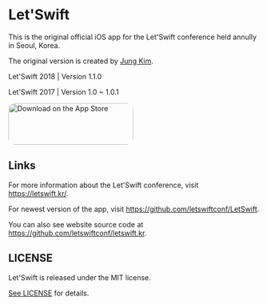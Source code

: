 # Let'Swift

This is the original official iOS app for the Let'Swift conference held annully in Seoul, Korea.

The original version is created by [Jung Kim](https://github.com/godrm).



Let'Swift 2018 | Version 1.1.0

Let'Swift 2017 | Version 1.0 ~ 1.0.1



<a href="https://apps.apple.com/us/app/letswift/id1282995254?itsct=apps_box&amp;itscg=30200" style="display: inline-block; overflow: hidden; border-top-left-radius: 13px; border-top-right-radius: 13px; border-bottom-right-radius: 13px; border-bottom-left-radius: 13px; width: 250px; height: 83px;"><img src="https://tools.applemediaservices.com/api/badges/download-on-the-app-store/white/ko-KR?size=250x83&amp;releaseDate=1505952000&h=672ebf0bc6d87e10853c611d68587a55" alt="Download on the App Store" style="border-top-left-radius: 13px; border-top-right-radius: 13px; border-bottom-right-radius: 13px; border-bottom-left-radius: 13px; width: 250px; height: 83px;"></a>



## Links

For more information about the Let'Swift conference, visit https://letswift.kr/.

For newest version of the app, visit https://github.com/letswiftconf/LetSwift.

You can also see website source code at https://github.com/letswiftconf/letswift.kr.



## LICENSE

Let'Swift is released under the MIT license.

[See LICENSE](https://github.com/letswiftconf/LetSwift-App-Original/blob/master/LICENSE) for details.

